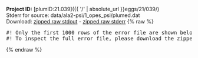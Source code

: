 **Project ID:** [plumID:21.039]({{ '/' | absolute_url }}eggs/21/039/)  
Stderr for source:  data/ala2-psi/1_opes_psi/plumed.dat   
Download: [zipped raw stdout](plumed.dat.plumed.stdout.txt.zip) - [zipped raw stderr](plumed.dat.plumed.stderr.txt.zip) 
{% raw %}
<pre>
#! Only the first 1000 rows of the error file are shown below
#! To inspect the full error file, please download the zipped raw stderr file above
</pre>
{% endraw %}
